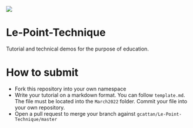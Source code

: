 <img type="image/svg" src="https://byob.yarr.is/gcattan/Le-Point-Technique/score"/>

# Le-Point-Technique 
Tutorial and technical demos for the purpose of education.

# How to submit
- Fork this repository into your own namespace
- Write your tutorial on a markdown format. You can follow `template.md`. The file must be located into the `March2022` folder. Commit your file into your own repository.
- Open a pull request to merge your branch against `gcattan/Le-Point-Technique/master`
